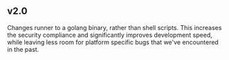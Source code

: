 ## v2.0
Changes runner to a golang binary, rather than shell scripts.  This increases the security compliance and significantly improves development speed, while leaving less room for platform specific bugs that we've encountered in the past.